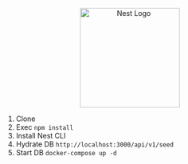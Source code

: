 <p align="center">
  <a href="http://nestjs.com/" target="blank"><img src="https://nestjs.com/img/logo-small.svg" width="200" alt="Nest Logo" /></a>
</p>

1. Clone
2. Exec `npm install`
3. Install Nest CLI
4. Hydrate DB `http://localhost:3000/api/v1/seed`
5. Start DB `docker-compose up -d`
